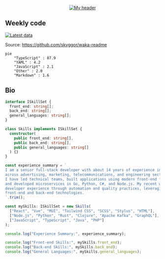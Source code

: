 <div align="center">
  <a href="https://skvggor.dev">
    <img src="https://github.com/skvggor/skvggor/assets/958723/d0c9aa9c-0c21-4219-acff-3d4f36f94691" alt="My header" />
  </a>
</div>


## Weekly code

[![Latest data](https://github.com/skvggor/skvggor/actions/workflows/main.yml/badge.svg)](https://github.com/skvggor/skvggor/actions/workflows/main.yml)

Source: https://github.com/skvggor/waka-readme

<!--START_SECTION:waka-->

```mermaid
pie
    "TypeScript" : 87.9
    "YAML" : 4.2
    "JavaScript" : 2.1
    "Other" : 2.0
    "Markdown" : 1.6
```

<!--END_SECTION:waka-->

## Bio

```typescript
interface ISkillSet {
  front_end: string[];
  back_end: string[];
  general_languages: string[];
}

class Skills implements ISkillSet {
  constructor(
    public front_end: string[],
    public back_end: string[],
    public general_languages: string[]
  ) {}
}

const experience_summary = `
I am a senior full-stack developer with about 14 years of experience in large-scale projects
across advertising, marketing, telecommunications, and engineering sectors.
I have led technical teams, built applications using modern front-end frameworks like React and Vue,
and developed microservices in Go, Python, C#, and Node.js. My recent work focuses on improving
developer experience through automation and quality practices, leveraging my skills in both
front-end and back-end technologies.
`.trim();

const mySkills: ISkillSet = new Skills(
  ["React", "Vue", "MUI", "Tailwind CSS", "SCSS", "Stylus", "HTML"],
  ["Node.js", "Python", "Rust", "Clojure", "Apache Kafka", "GraphQL"],
  ["JavaScript", "TypeScript", "Java", "PHP"]
);

console.log("Experience Summary:", experience_summary);

console.log("Front-end Skills:", mySkills.front_end);
console.log("Back-end Skills:", mySkills.back_end);
console.log("General Languages:", mySkills.general_languages);

```
<!-- </details> -->

<!-- <div align="center">
  <h2>🤖 Recent Code Activity</h2>
  <img width="500" src="https://github-readme-stats.vercel.app/api/wakatime?username=skvggor&hide_title=true&layout=compact&theme=transparent" alt="Wakatime Stats" />
</div>

<br>

<div align="center">
  <h2>📈 GitHub Stats</h2>
  <img width="500" src="https://github-readme-stats.vercel.app/api?username=skvggor&show_icons=true&theme=transparent&hide_title=true&count_private=true" alt="GitHub Stats" />
</div>
 -->
